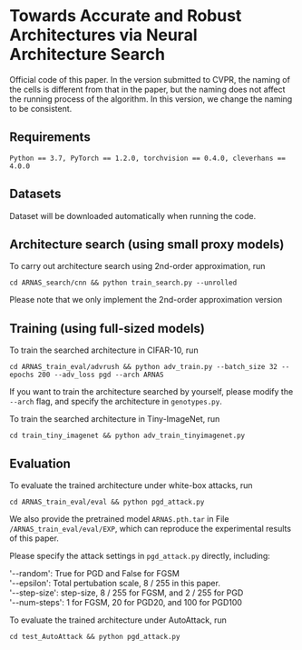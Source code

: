 # Towards Accurate and Robust Architectures via Neural Architecture Search

Official code of this paper. In the version submitted to CVPR, the naming of the cells is different from that in the paper, but the naming does not affect the running process of the algorithm. In this version, we change the naming to be consistent.

## Requirements
```
Python == 3.7, PyTorch == 1.2.0, torchvision == 0.4.0, cleverhans == 4.0.0
```

## Datasets
Dataset will be downloaded automatically when running the code.

## Architecture search (using small proxy models)
To carry out architecture search using 2nd-order approximation, run
```
cd ARNAS_search/cnn && python train_search.py --unrolled     
```
Please note that we only implement the 2nd-order approximation version

## Training (using full-sized models)

To train the searched architecture in CIFAR-10, run
```
cd ARNAS_train_eval/advrush && python adv_train.py --batch_size 32 --epochs 200 --adv_loss pgd --arch ARNAS
```
If you want to train the architecture searched by yourself, please modify the `--arch` flag, and specify the architecture in `genotypes.py`.

To train the searched architecture in Tiny-ImageNet, run
```
cd train_tiny_imagenet && python adv_train_tinyimagenet.py
```

## Evaluation

To evaluate the trained architecture under white-box attacks, run
```
cd ARNAS_train_eval/eval && python pgd_attack.py
```
We also provide the pretrained model `ARNAS.pth.tar` in File `/ARNAS_train_eval/eval/EXP`, which can reproduce the experimental results of this paper.

Please specify the attack settings in `pgd_attack.py` directly, including:

'--random': True for PGD and False for FGSM  
'--epsilon': Total pertubation scale, 8 / 255 in this paper.  
'--step-size': step-size,  8 / 255 for FGSM, and 2 / 255 for PGD  
'--num-steps': 1 for FGSM, 20 for PGD20, and 100 for PGD100  

To evaluate the trained architecture under AutoAttack, run
```
cd test_AutoAttack && python pgd_attack.py
```
